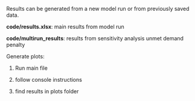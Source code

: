 Results can be generated from a new model run or from previously saved data.

**code/results.xlsx**:
main results from model run

**code/multirun_results**:
results from sensitivity analysis unmet demand penalty

Generate plots:
1. Run main file

2. follow console instructions

3. find results in plots folder

   
